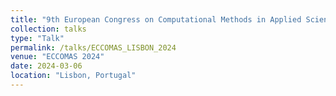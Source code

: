 ```yaml
---
title: "9th European Congress on Computational Methods in Applied Sciences and Engineering"
collection: talks
type: "Talk"
permalink: /talks/ECCOMAS_LISBON_2024
venue: "ECCOMAS 2024"
date: 2024-03-06
location: "Lisbon, Portugal"
---
```

